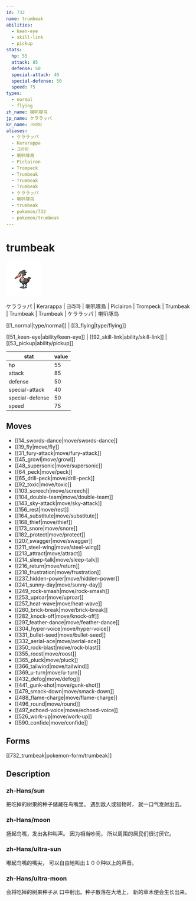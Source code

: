 ```yaml
---
id: 732
name: trumbeak
abilities:
  - keen-eye
  - skill-link
  - pickup
stats:
  hp: 55
  attack: 85
  defense: 50
  special-attack: 40
  special-defense: 50
  speed: 75
types:
  - normal
  - flying
zh_name: 喇叭啄鸟
jp_name: ケララッパ
kr_name: 크라파
aliases:
  - ケララッパ
  - Kerarappa
  - 크라파
  - 喇叭啄鳥
  - Piclairon
  - Trompeck
  - Trumbeak
  - Trumbeak
  - Trumbeak
  - ケララッパ
  - 喇叭啄鸟
  - trumbeak
  - pokemon/732
  - pokemon/trumbeak
---
```

# trumbeak

![](https://raw.githubusercontent.com/PokeAPI/sprites/master/sprites/pokemon/732.png)

ケララッパ | Kerarappa | 크라파 | 喇叭啄鳥 | Piclairon | Trompeck | Trumbeak | Trumbeak | Trumbeak | ケララッパ | 喇叭啄鸟

[[1_normal|type/normal]] | [[3_flying|type/flying]]

[[51_keen-eye|ability/keen-eye]] | [[92_skill-link|ability/skill-link]] | [[53_pickup|ability/pickup]]

|stat|value|
|---|---|
|hp|55|
|attack|85|
|defense|50|
|special-attack|40|
|special-defense|50|
|speed|75|


## Moves

- [[14_swords-dance|move/swords-dance]]
- [[19_fly|move/fly]]
- [[31_fury-attack|move/fury-attack]]
- [[45_growl|move/growl]]
- [[48_supersonic|move/supersonic]]
- [[64_peck|move/peck]]
- [[65_drill-peck|move/drill-peck]]
- [[92_toxic|move/toxic]]
- [[103_screech|move/screech]]
- [[104_double-team|move/double-team]]
- [[143_sky-attack|move/sky-attack]]
- [[156_rest|move/rest]]
- [[164_substitute|move/substitute]]
- [[168_thief|move/thief]]
- [[173_snore|move/snore]]
- [[182_protect|move/protect]]
- [[207_swagger|move/swagger]]
- [[211_steel-wing|move/steel-wing]]
- [[213_attract|move/attract]]
- [[214_sleep-talk|move/sleep-talk]]
- [[216_return|move/return]]
- [[218_frustration|move/frustration]]
- [[237_hidden-power|move/hidden-power]]
- [[241_sunny-day|move/sunny-day]]
- [[249_rock-smash|move/rock-smash]]
- [[253_uproar|move/uproar]]
- [[257_heat-wave|move/heat-wave]]
- [[280_brick-break|move/brick-break]]
- [[282_knock-off|move/knock-off]]
- [[297_feather-dance|move/feather-dance]]
- [[304_hyper-voice|move/hyper-voice]]
- [[331_bullet-seed|move/bullet-seed]]
- [[332_aerial-ace|move/aerial-ace]]
- [[350_rock-blast|move/rock-blast]]
- [[355_roost|move/roost]]
- [[365_pluck|move/pluck]]
- [[366_tailwind|move/tailwind]]
- [[369_u-turn|move/u-turn]]
- [[432_defog|move/defog]]
- [[441_gunk-shot|move/gunk-shot]]
- [[479_smack-down|move/smack-down]]
- [[488_flame-charge|move/flame-charge]]
- [[496_round|move/round]]
- [[497_echoed-voice|move/echoed-voice]]
- [[526_work-up|move/work-up]]
- [[590_confide|move/confide]]

## Forms



[[732_trumbeak|pokemon-form/trumbeak]]

## Description

### zh-Hans/sun

把吃掉的树果的种子储藏在鸟嘴里。
遇到敌人或猎物时，
就一口气发射出去。

### zh-Hans/moon

扬起鸟嘴，发出各种叫声。
因为相当吵闹，
所以周围的居民们很讨厌它。

### zh-Hans/ultra-sun

嘟起鸟嘴的嘴尖，
可以自由地叫出１００种以上的声音。

### zh-Hans/ultra-moon

会将吃掉的树果种子从
口中射出。种子散落在大地上，
新的草木便会生长出来。

